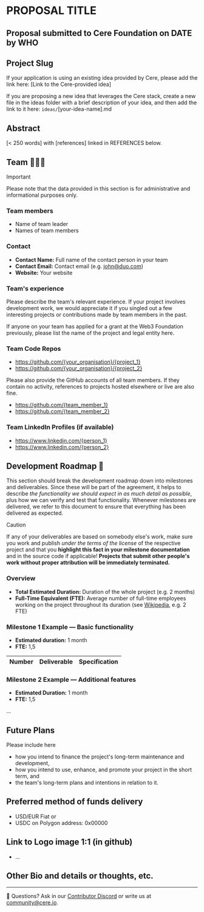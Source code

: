 # PROPOSAL TITLE
## Proposal submitted to Cere Foundation on DATE by WHO

## Project Slug
If your application is using an existing idea provided by Cere, please add the link here:
[Link to the Cere-provided idea]

If you are proposing a new idea that leverages the Cere stack, create a new file in the ideas folder with a brief description of your idea, and then add the link to it here:
`ideas/`[your-idea-name].md

## Abstract
[< 250 words] with [references] linked in REFERENCES below.

## Team 🧑‍🤝‍🧑

> [!IMPORTANT]
> Please note that the data provided in this section is for administrative and informational purposes only.

### Team members

- Name of team leader
- Names of team members

### Contact

- **Contact Name:** Full name of the contact person in your team
- **Contact Email:** Contact email (e.g. john@duo.com)
- **Website:** Your website

### Team's experience

Please describe the team's relevant experience. If your project involves development work, we would appreciate it if you singled out a few interesting projects or contributions made by team members in the past.

If anyone on your team has applied for a grant at the Web3 Foundation previously, please list the name of the project and legal entity here.

### Team Code Repos

- https://github.com/{your_organisation}/{project_1}
- https://github.com/{your_organisation}/{project_2}

Please also provide the GitHub accounts of all team members. If they contain no activity, references to projects hosted elsewhere or live are also fine.

- https://github.com/{team_member_1}
- https://github.com/{team_member_2}

### Team LinkedIn Profiles (if available)

- https://www.linkedin.com/{person_1}
- https://www.linkedin.com/{person_2}

## Development Roadmap :nut_and_bolt:

This section should break the development roadmap down into milestones and deliverables. Since these will be part of the agreement, it helps to describe *the functionality we should expect in as much detail as possible*, plus how we can verify and test that functionality. Whenever milestones are delivered, we refer to this document to ensure that everything has been delivered as expected.


> [!CAUTION]
> If any of your deliverables are based on somebody else's work, make sure you work and publish *under the terms of the license* of the respective project and that you **highlight this fact in your milestone documentation** and in the source code if applicable! **Projects that submit other people's work without proper attribution will be immediately terminated.**

### Overview

- **Total Estimated Duration:** Duration of the whole project (e.g. 2 months)
- **Full-Time Equivalent (FTE):**  Average number of full-time employees working on the project throughout its duration (see [Wikipedia](https://en.wikipedia.org/wiki/Full-time_equivalent), e.g. 2 FTE)

### Milestone 1 Example — Basic functionality

- **Estimated duration:** 1 month
- **FTE:**  1,5


| Number | Deliverable | Specification |
| -----: | ----------- | ------------- |

### Milestone 2 Example — Additional features

- **Estimated Duration:** 1 month
- **FTE:**  1,5

...


## Future Plans

Please include here

- how you intend to finance the project's long-term maintenance and development,
- how you intend to use, enhance, and promote your project in the short term, and
- the team's long-term plans and intentions in relation to it.

## Preferred method of funds delivery
- USD/EUR Fiat or
- USDC on Polygon address: 0x00000

## Link to Logo image 1:1 (in github)
- ...

## Other Bio and details or thoughts, etc.

---
🛟 Questions? Ask in our [Contributor Discord](https://cere.network/discord) or write us at [community@cere.io](mailto:community@cere.io).
